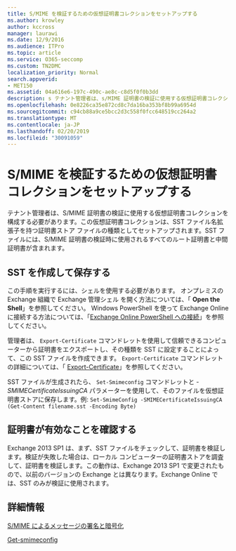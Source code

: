 ```yaml
---
title: S/MIME を検証するための仮想証明書コレクションをセットアップする
ms.author: krowley
author: kccross
manager: laurawi
ms.date: 12/9/2016
ms.audience: ITPro
ms.topic: article
ms.service: O365-seccomp
ms.custom: TN2DMC
localization_priority: Normal
search.appverid:
- MET150
ms.assetid: 04a616e6-197c-490c-ae8c-c8d5f0f0b3dd
description: s テナント管理者は、s/MIME 証明書の検証に使用する仮想証明書コレクションを構成する必要があります。
ms.openlocfilehash: 0e8226ca35e872cd8c7da16ba353bf8b99a6954d
ms.sourcegitcommit: c94cb88a9ce5bcc2d3c558f0fcc648519cc264a2
ms.translationtype: MT
ms.contentlocale: ja-JP
ms.lasthandoff: 02/20/2019
ms.locfileid: "30091059"
---
```

# <a name="set-up-virtual-certificate-collection-to-validate-smime"></a>S/MIME を検証するための仮想証明書コレクションをセットアップする

テナント管理者は、S/MIME 証明書の検証に使用する仮想証明書コレクションを構成する必要があります。この仮想証明書コレクションは、SST ファイル名拡張子を持つ証明書ストア ファイルの種類としてセットアップされます。SST ファイルには、S/MIME 証明書の検証時に使用されるすべてのルート証明書と中間証明書が含まれます。
  
## <a name="create-and-save-an-sst"></a>SST を作成して保存する
<a name="sectionSection0"> </a>

この手順を実行するには、シェルを使用する必要があります。 オンプレミスの Exchange 組織で Exchange 管理シェル を開く方法については、「 **Open the Shell**」を参照してください。 Windows PowerShell を使って Exchange Online に接続する方法については、「[Exchange Online PowerShell への接続](https://go.microsoft.com/fwlink/p/?linkid=396554)」を参照してください。
  
管理者は、 `Export-Certificate` コマンドレットを使用して信頼できるコンピューターから証明書をエクスポートし、その種類を SST に設定することによって、この SST ファイルを作成できます。  `Export-Certificate` コマンドレットの詳細については、「 [Export-Certificate](https://docs.microsoft.com/en-us/powershell/module/pkiclient/export-certificate?view=win10-ps)」を参照してください。 
  
SST ファイルが生成されたら、 `Set-Smimeconfig` コマンドレットと  _-SMIMECertificateIssuingCA_ パラメーターを使用して、そのファイルを仮想証明書ストアに保存します。例:  `Set-SmimeConfig -SMIMECertificateIssuingCA (Get-Content filename.sst -Encoding Byte)`
  
## <a name="ensuring-a-certificate-is-valid"></a>証明書が有効なことを確認する
<a name="sectionSection1"> </a>

Exchange 2013 SP1 は、まず、SST ファイルをチェックして、証明書を検証します。検証が失敗した場合は、ローカル コンピューターの証明書ストアを調査して、証明書を検証します。この動作は、Exchange 2013 SP1 で変更されたもので、以前のバージョンの Exchange とは異なります。Exchange Online では、SST のみが検証に使用されます。
  
## <a name="more-information"></a>詳細情報
<a name="sectionSection2"> </a>

[S/MIME によるメッセージの署名と暗号化](s-mime-for-message-signing-and-encryption.md)
  
[Get-smimeconfig](http://technet.microsoft.com/library/4b29fa89-0840-4fe9-8885-019fcef2e02b.aspx)
  

